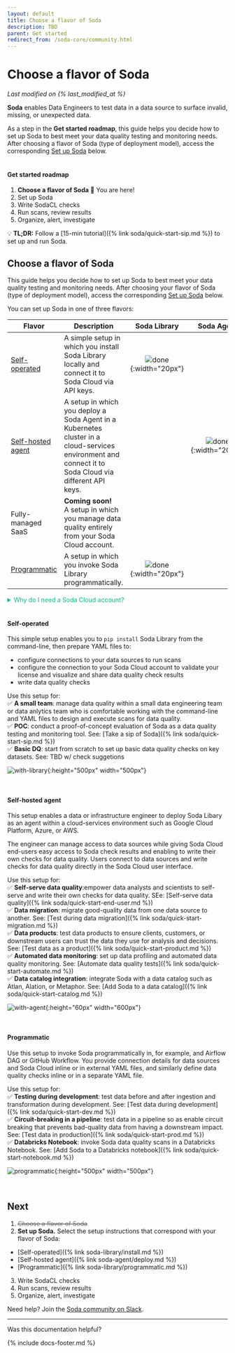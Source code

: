 ```yaml
---
layout: default
title: Choose a flavor of Soda
description: TBD
parent: Get started
redirect_from: /soda-core/community.html
---
```


# Choose a flavor of Soda
*Last modified on {% last_modified_at %}*

**Soda** enables Data Engineers to test data in a data source to surface invalid, missing, or unexpected data. 

As a step in the **Get started roadmap**, this guide helps you decide how to set up Soda to best meet your data quality testing and monitoring needs. After choosing a flavor of Soda (type of deployment model), access the corresponding [Set up Soda](#next) below.
<br /><br />

#### Get started roadmap

1. **Choose a flavor of Soda** 📍 You are here!
2. Set up Soda
3. Write SodaCL checks
4. Run scans, review results
5. Organize, alert, investigate

💡 **TL;DR:** Follow a [15-min tutorial]({% link soda/quick-start-sip.md %}) to set up and run Soda.


## Choose a flavor of Soda

This guide helps you decide how to set up Soda to best meet your data quality testing and monitoring needs. After choosing your flavor of Soda (type of deployment model), access the corresponding [Set up Soda](#next-set-up-soda) below.

You can set up Soda in one of three flavors: 

| Flavor | Description | Soda Library | Soda Agent | Soda Cloud |
| ----- | ----------- | :----------: | :--------: | :--------: |
| [Self-operated](#self-operated) | A simple setup in which you install Soda Library locally and connect it to Soda Cloud via API keys. | ![done](/assets/images/done.png){:width="20px"} |   | ![done](/assets/images/done.png){:width="20px"} |
| [Self-hosted agent](#self-hosted-agent) | A setup in which you deploy a Soda Agent in a Kubernetes cluster in a cloud-services environment and connect it to Soda Cloud via different API keys. |   | ![done](/assets/images/done.png){:width="20px"} | ![done](/assets/images/done.png){:width="20px"} |
| Fully-managed SaaS | **Coming soon!**<br />A setup in which you manage data quality entirely from your Soda Cloud account. |  |  | ![done](/assets/images/done.png){:width="20px"} |
| [Programmatic](#programmatic-setup) | A setup in which you invoke Soda Library programmatically. | ![done](/assets/images/done.png){:width="20px"} |   | ![done](/assets/images/done.png){:width="20px"} |

<details>
    <summary style="color:#00BC7E">Why do I need a Soda Cloud account?</summary>
To validate your account license or free trial, Soda Library or a Soda Agent must communicate with a Soda Cloud account via API keys. You create a set of API keys in your Soda Cloud account, then use them to configure the connection to Soda Library or a Soda Agent. <br /><a href="https://docs.soda.io/soda/about.html">Learn more</a>.<br /><br />
</details>

<br />

#### Self-operated 

This simple setup enables you to `pip install` Soda Library from the command-line, then prepare YAML files to:
* configure connections to your data sources to run scans
* configure the connection to your Soda Cloud account to validate your license and visualize and share data quality check results
* write data quality checks

Use this setup for: <br />
✅ **A small team**: manage data quality within a small data engineering team or data anlytics team who is comfortable working with the command-line and YAML files to design and execute scans for data quality. <br />
✅ **POC**: conduct a proof-of-concept evaluation of Soda as a data quality testing and monitoring tool. See: [Take a sip of Soda]({% link soda/quick-start-sip.md %})<br />
✅ **Basic DQ**: start from scratch to set up basic data quality checks on key datasets. See: TBD w/ check suggetions

![with-library](/assets/images/with-library.png){:height="500px" width="500px"}

<br />

#### Self-hosted agent 

This setup enables a data or infrastructure engineer to deploy Soda Libary as an agent within a cloud-services environment such as Google Cloud Platform, Azure, or AWS. 

The engineer can manage access to data sources while giving Soda Cloud end-users easy access to Soda check results and enabling to write their own checks for data quality. Users connect to data sources and write checks for data quality directly in the Soda Cloud user interface.

Use this setup for:<br />
✅ **Self-serve data quality**:empower data analysts and scientists to self-serve and write their own checks for data quality. SEe: [Self-serve data quality]({% link soda/quick-start-end-user.md %})<br />
✅ **Data migration**: migrate good-quality data from one data source to another. See: [Test during data migration]({% link soda/quick-start-migration.md %})<br />
✅ **Data products**: test data products to ensure clients, customers, or downstream users can trust the data they use for analysis and decisions. See: [Test data as a product]({% link soda/quick-start-product.md %})<br />
✅ **Automated data monitoring**: set up data profiling and automated data quality monitoring. See: [Automate data quality tests]({% link soda/quick-start-automate.md %})<br />
✅ **Data catalog integration**: integrate Soda with a data catalog such as Atlan, Alation, or Metaphor. See: [Add Soda to a data catalog]({% link soda/quick-start-catalog.md %})<br />

![with-agent](/assets/images/with-agent.png){:height="60px" width="600px"}

<br />

#### Programmatic 

Use this setup to invoke Soda programmatically in, for example, and Airflow DAG or GitHub Workflow. You provide connection details for data sources and Soda Cloud inline or in external YAML files, and similarly define data quality checks inline or in a separate YAML file.

Use this setup for:<br />
✅ **Testing during development**: test data before and after ingestion and transformation during development.  See: [Test data during development]({% link soda/quick-start-dev.md %}) <br />
✅ **Circuit-breaking in a pipeline**: test data in a pipeline so as enable circuit breaking that prevents bad-quality data from having a downstream impact. See: [Test data in production]({% link soda/quick-start-prod.md %})<br />
✅ **Databricks Notebook**: invoke Soda data quality scans in a Databricks Notebook. See: [Add Soda to a Databricks notebook]({% link soda/quick-start-notebook.md %})<br />

![programmatic](/assets/images/programmatic.png){:height="500px" width="500px"}

<br />

<!--
Consult the following matrix for further guidance on which flavor best suits your needs.

| Use case or data quality need | Flavor | Example setup | 
| Manage data quality within a small data engineering team or data anlytics team who is comfortable working with the command-line and YAML files to design and execute scans for data quality. |  Local  | [Take a sip of Soda]({% link soda/quick-start-sip.md %}) |
| Conduct a proof-of-concept evaluation of Soda as a data quality testing and monitoring tool. | Local |[Take a sip of Soda]({% link soda/quick-start-sip.md %})|
| Tackle a data migration project from one data source to another. | Local | [Test during data migration]({% link soda/quick-start-migration.md %})|
| Start from scratch to set up basic data quality checks on key datasets. | Local | TBD w/ check suggetions |
| Empower data analysts and scientists to self-serve and write their own checks for data quality. | Agent | [Self-serve data quality]({% link soda/quick-start-end-user.md %})|
| Test data products to ensure clients, customers, or downstream users can trust the data they use for analysis and decisions. | Agent | [Test data as a product]({% link soda/quick-start-product.md %})|
| Set up data profiling and automated data quality monitoring.| Agent |[Automate data quality tests]({% link soda/quick-start-automate.md %}) |
| Integrate Soda with a data catalog such as Atlan, Alation, or Metaphor.| Agent |[Add Soda to a data catalog]({% link soda/quick-start-catalog.md %})|
| Test data before and after ingestion and transformation during development.| Programmatic | [Test data during development]({% link soda/quick-start-dev.md %})|
| Test data in a pipeline so as enable circuit breaking that prevents bad-quality data from having a downstream impact.| Programmatic |[Test data in production]({% link soda/quick-start-prod.md %})|
| Invoke Soda data quality scans in a Databricks Notebook.| Programmatic |[Add Soda to a Databricks notebook]({% link soda/quick-start-notebook.md %})|
-->

## Next

1. <s><font color="#777777"> Choose a flavor of Soda </font></s>
2. **Set up Soda.** Select the setup instructions that correspond with your flavor of Soda:
* [Self-operated]({% link soda-library/install.md %})
* [Self-hosted agent]({% link soda-agent/deploy.md %})
* [Programmatic]({% link soda-library/programmatic.md %})
3. Write SodaCL checks
4. Run scans, review results
5. Organize, alert, investigate


Need help? Join the <a href="https://community.soda.io/slack" target="_blank"> Soda community on Slack</a>.
<br/>

---

Was this documentation helpful?

<!-- LikeBtn.com BEGIN -->
<span class="likebtn-wrapper" data-theme="tick" data-i18n_like="Yes" data-ef_voting="grow" data-show_dislike_label="true" data-counter_zero_show="true" data-i18n_dislike="No" popup_disabled="true"></span>
<script>(function(d,e,s){if(d.getElementById("likebtn_wjs"))return;a=d.createElement(e);m=d.getElementsByTagName(e)[0];a.async=1;a.id="likebtn_wjs";a.src=s;m.parentNode.insertBefore(a, m)})(document,"script","//w.likebtn.com/js/w/widget.js");</script>
<!-- LikeBtn.com END -->

{% include docs-footer.md %}